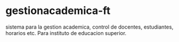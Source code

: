 # gestionacademica-ft
sistema para la gestion academica, control de docentes, estudiantes, horarios etc. Para instituto de educacion superior.
